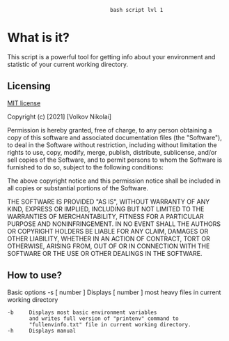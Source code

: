                                      bash script lvl 1
# What is it?


This script is a powerful tool for getting info about your environment
and statistic of your current working directory.

## Licensing

[MIT license](https://opensource.org/licenses/MIT)

Copyright (c) [2021] [Volkov Nikolai]

Permission is hereby granted, free of charge, to any person obtaining a copy
of this software and associated documentation files (the "Software"), to deal
in the Software without restriction, including without limitation the rights
to use, copy, modify, merge, publish, distribute, sublicense, and/or sell
copies of the Software, and to permit persons to whom the Software is
furnished to do so, subject to the following conditions:

The above copyright notice and this permission notice shall be included in all
copies or substantial portions of the Software.

THE SOFTWARE IS PROVIDED "AS IS", WITHOUT WARRANTY OF ANY KIND, EXPRESS OR
IMPLIED, INCLUDING BUT NOT LIMITED TO THE WARRANTIES OF MERCHANTABILITY,
FITNESS FOR A PARTICULAR PURPOSE AND NONINFRINGEMENT. IN NO EVENT SHALL THE
AUTHORS OR COPYRIGHT HOLDERS BE LIABLE FOR ANY CLAIM, DAMAGES OR OTHER
LIABILITY, WHETHER IN AN ACTION OF CONTRACT, TORT OR OTHERWISE, ARISING FROM,
OUT OF OR IN CONNECTION WITH THE SOFTWARE OR THE USE OR OTHER DEALINGS IN THE
SOFTWARE.

## How to use?


Basic options
    -s [ number ]    Displays [ number ] most heavy files in current working directory

    -b     Displays most basic environment variables
           and writes full version of "printenv" command to
           "fullenvinfo.txt" file in current working directory.
    -h     Displays manual
